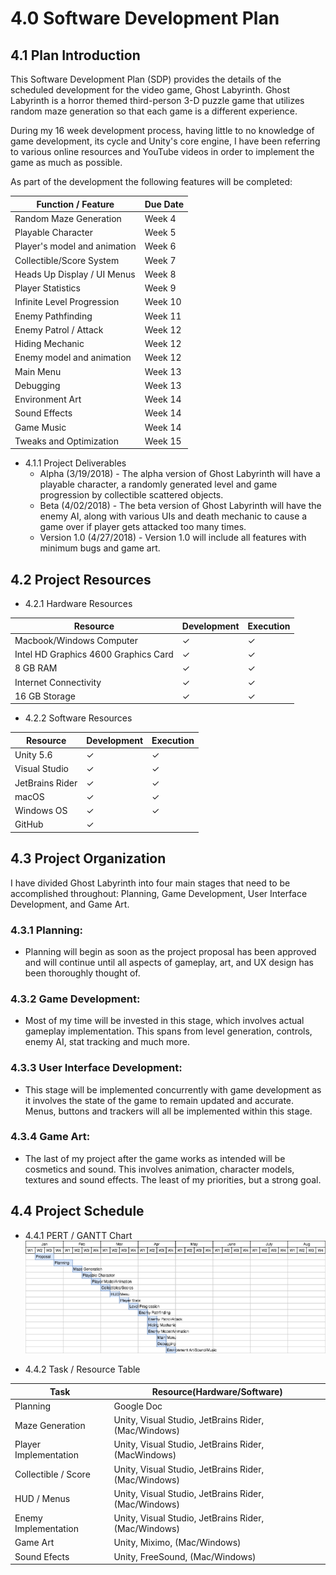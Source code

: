 # 4.0 Software Development Plan


## 4.1   Plan Introduction

This Software Development Plan (SDP) provides the details of the scheduled development for the video game, Ghost Labyrinth.
Ghost Labyrinth is a horror themed third-person 3-D puzzle game that utilizes random maze generation so that each game is a different experience.

During my 16 week development process, having little to no knowledge of game development, its cycle and Unity's core engine, I have been referring to various online resources and YouTube videos in order to implement the game as much as possible.

As part of the development the following features will be completed:


| Function / Feature | Due Date |
|---|---|
| Random Maze Generation | Week 4 |
| Playable Character | Week 5 |
| Player's model and animation| Week 6 |
| Collectible/Score System | Week 7 |
| Heads Up Display / UI Menus | Week 8 |
| Player Statistics | Week 9 |
| Infinite Level Progression | Week 10 |
| Enemy Pathfinding | Week 11 |
| Enemy Patrol / Attack | Week 12 |
| Hiding Mechanic | Week 12 |
| Enemy model and animation | Week 12 |
| Main Menu | Week 13 |
| Debugging | Week 13 |
| Environment Art | Week 14 |
| Sound Effects | Week 14 |
| Game Music | Week 14 |
| Tweaks and Optimization | Week 15 |

- 4.1.1 Project Deliverables
  - Alpha (3/19/2018) - The alpha version of Ghost Labyrinth will have a playable character, a randomly generated level and game progression by collectible scattered objects.
  - Beta (4/02/2018) - The beta version of Ghost Labyrinth will have the enemy AI, along with various UIs and death mechanic to cause a game over if player gets attacked too many times.
  - Version 1.0 (4/27/2018) - Version 1.0 will include all features with minimum bugs and game art.

## 4.2   Project Resources

- 4.2.1 Hardware Resources

| Resource | Development | Execution |
|---|---|---|
| Macbook/Windows Computer | ✓ | ✓ |
| Intel HD Graphics 4600 Graphics Card | ✓ | ✓ |
| 8 GB RAM | ✓ | ✓ |
| Internet Connectivity | ✓ | ✓ |
| 16 GB Storage | ✓ | ✓ |

- 4.2.2 Software Resources

|Resource              | Development   | Execution  |
|--------------------- | ------------- | -----------|
|Unity 5.6        | ✓             | ✓         |
|Visual Studio      | ✓             |    ✓        |
|JetBrains Rider       | ✓             | ✓             |
|macOS                 | ✓             | ✓         |
|Windows OS            | ✓             | ✓         |
|GitHub                | ✓             |           ||

## 4.3   Project Organization
I have divided Ghost Labyrinth into four main stages that need to be accomplished throughout: Planning, Game Development, User Interface Development, and Game Art.

### 4.3.1 Planning:
- Planning will begin as soon as the project proposal has been approved and will continue until all aspects of gameplay, art, and UX design has been thoroughly thought of.

### 4.3.2 Game Development:
- Most of my time will be invested in this stage, which involves actual gameplay implementation. This spans from level generation, controls, enemy AI, stat tracking and much more.

### 4.3.3 User Interface Development:
- This stage will be implemented concurrently with game development as it involves the state of the game to remain updated and accurate. Menus, buttons and trackers will all be implemented within this stage.

### 4.3.4 Game Art:
- The last of my project after the game works as intended will be cosmetics and sound. This involves animation, character models, textures and sound effects. The least of my priorities, but a strong goal.


## 4.4   Project Schedule

- 4.4.1 PERT / GANTT Chart
![gant](./images/GhostGant.png)

- 4.4.2 Task / Resource Table

| Task| Resource(Hardware/Software) |
|---|---|
|Planning|Google Doc|
|Maze Generation| Unity, Visual Studio, JetBrains Rider, (Mac/Windows)|
|Player Implementation| Unity, Visual Studio, JetBrains Rider, (MacWindows)|
|Collectible / Score | Unity, Visual Studio, JetBrains Rider, (Mac/Windows)|
|HUD / Menus| Unity, Visual Studio, JetBrains Rider, (Mac/Windows)|
|Enemy Implementation| Unity, Visual Studio, JetBrains Rider, (Mac/Windows)|
|Game Art| Unity, Miximo, (Mac/Windows)|
|Sound Efects| Unity, FreeSound, (Mac/Windows)|
